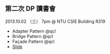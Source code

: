 第二次 DP 讀書會
-----
2013.10.02 （三） 7pm @ NTU CSIE Building R319

* Adapter Pattern @qcl
* Bridge Pattern @qcl
* Façade Pattern @qcl
* [Slide](http://docs.google.com/presentation/d/1QSzI8yPhB8x6t4Zea-avr_BxJCfs598KUpbSaH0Yq3s/present#slide=id.p)
